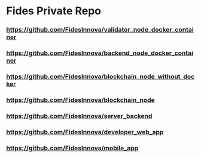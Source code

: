 # Fides Private Repo

### https://github.com/FidesInnova/validator_node_docker_container
### https://github.com/FidesInnova/backend_node_docker_container
### https://github.com/FidesInnova/blockchain_node_without_docker
### https://github.com/FidesInnova/blockchain_node
### https://github.com/FidesInnova/server_backend
### https://github.com/FidesInnova/developer_web_app
### https://github.com/FidesInnova/mobile_app
